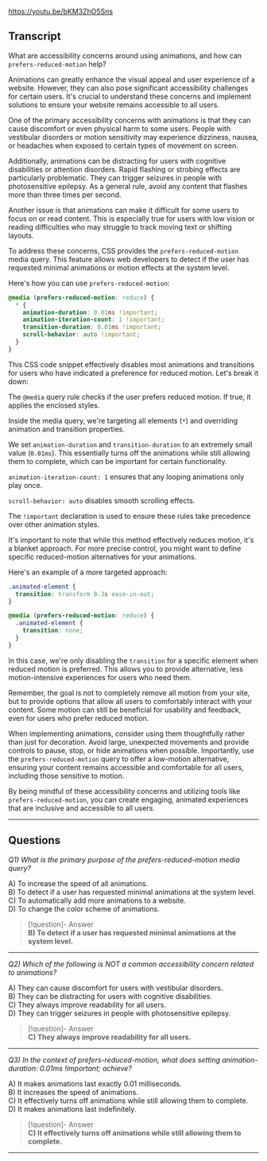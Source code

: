 https://youtu.be/bKM3ZhO5Sns

## Transcript
What are accessibility concerns around using animations, and how can `prefers-reduced-motion` help?

Animations can greatly enhance the visual appeal and user experience of a website. However, they can also pose significant accessibility challenges for certain users. It's crucial to understand these concerns and implement solutions to ensure your website remains accessible to all users.

One of the primary accessibility concerns with animations is that they can cause discomfort or even physical harm to some users. People with vestibular disorders or motion sensitivity may experience dizziness, nausea, or headaches when exposed to certain types of movement on screen.

Additionally, animations can be distracting for users with cognitive disabilities or attention disorders. Rapid flashing or strobing effects are particularly problematic. They can trigger seizures in people with photosensitive epilepsy. As a general rule, avoid any content that flashes more than three times per second.

Another issue is that animations can make it difficult for some users to focus on or read content. This is especially true for users with low vision or reading difficulties who may struggle to track moving text or shifting layouts.

To address these concerns, CSS provides the `prefers-reduced-motion` media query. This feature allows web developers to detect if the user has requested minimal animations or motion effects at the system level.

Here's how you can use `prefers-reduced-motion`:

```css
@media (prefers-reduced-motion: reduce) {
  * {
    animation-duration: 0.01ms !important;
    animation-iteration-count: 1 !important;
    transition-duration: 0.01ms !important;
    scroll-behavior: auto !important;
  }
}
```

This CSS code snippet effectively disables most animations and transitions for users who have indicated a preference for reduced motion. Let's break it down:

The `@media` query rule checks if the user prefers reduced motion. If true, it applies the enclosed styles.

Inside the media query, we're targeting all elements (`*`) and overriding animation and transition properties.

We set `animation-duration` and `transition-duration` to an extremely small value (`0.01ms`). This essentially turns off the animations while still allowing them to complete, which can be important for certain functionality.

`animation-iteration-count: 1` ensures that any looping animations only play once.

`scroll-behavior: auto` disables smooth scrolling effects.

The `!important` declaration is used to ensure these rules take precedence over other animation styles.

It's important to note that while this method effectively reduces motion, it's a blanket approach. For more precise control, you might want to define specific reduced-motion alternatives for your animations.

Here's an example of a more targeted approach:

```css
.animated-element {
  transition: transform 0.3s ease-in-out;
}

@media (prefers-reduced-motion: reduce) {
  .animated-element {
    transition: none;
  }
}
```

In this case, we're only disabling the `transition` for a specific element when reduced motion is preferred. This allows you to provide alternative, less motion-intensive experiences for users who need them.

Remember, the goal is not to completely remove all motion from your site, but to provide options that allow all users to comfortably interact with your content. Some motion can still be beneficial for usability and feedback, even for users who prefer reduced motion.

When implementing animations, consider using them thoughtfully rather than just for decoration. Avoid large, unexpected movements and provide controls to pause, stop, or hide animations when possible. Importantly, use the `prefers-reduced-motion` query to offer a low-motion alternative, ensuring your content remains accessible and comfortable for all users, including those sensitive to motion.

By being mindful of these accessibility concerns and utilizing tools like `prefers-reduced-motion`, you can create engaging, animated experiences that are inclusive and accessible to all users.

---
## Questions
*Q1) What is the primary purpose of the prefers-reduced-motion media query?*

A) To increase the speed of all animations.  
B) To detect if a user has requested minimal animations at the system level.  
C) To automatically add more animations to a website.  
D) To change the color scheme of animations.  

> [!question]- Answer  
> **B) To detect if a user has requested minimal animations at the system level.**  

---

*Q2) Which of the following is NOT a common accessibility concern related to animations?*

A) They can cause discomfort for users with vestibular disorders.  
B) They can be distracting for users with cognitive disabilities.  
C) They always improve readability for all users.  
D) They can trigger seizures in people with photosensitive epilepsy.  

> [!question]- Answer  
> **C) They always improve readability for all users.**  

---

*Q3) In the context of prefers-reduced-motion, what does setting animation-duration: 0.01ms !important; achieve?*

A) It makes animations last exactly 0.01 milliseconds.  
B) It increases the speed of animations.  
C) It effectively turns off animations while still allowing them to complete.  
D) It makes animations last indefinitely.  

> [!question]- Answer  
> **C) It effectively turns off animations while still allowing them to complete.**  

---
